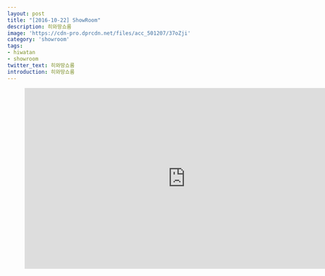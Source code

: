 ```yaml
---
layout: post
title: "[2016-10-22] ShowRoom"
description: 히와땅쇼룸
image: 'https://cdn-pro.dprcdn.net/files/acc_501207/37oZji'
category: 'showroom'
tags:
- hiwatan
- showroom
twitter_text: 히와땅쇼룸
introduction: 히와땅쇼룸
---
```

<figure class="video_container">
<iframe width="740" height="416" src="https://serviceapi.nmv.naver.com/flash/convertIframeTag.nhn?vid=C9E63D571F0E2B32D446343B1734C0A7D68A&outKey=V123cd00d62ebb825b849994d9e29bba102c396fd1294819a6c17994d9e29bba102c3" frameborder="no" scrolling="no"></iframe>
</figure>
